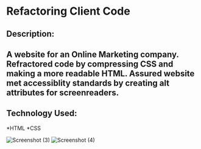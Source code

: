 # Refactoring Client Code

## Description:
A website for an Online Marketing company. Refractored code by compressing CSS and making a more readable HTML. Assured website met accessiblity standards by creating alt attributes for screenreaders.
---
## Technology Used:
*HTML
*CSS


![Screenshot (3)](https://user-images.githubusercontent.com/84995660/122612193-b7877100-d050-11eb-89ac-e2abbeacd180.png)
![Screenshot (4)](https://user-images.githubusercontent.com/84995660/122612200-ba826180-d050-11eb-9a5e-e13caf417582.png)

